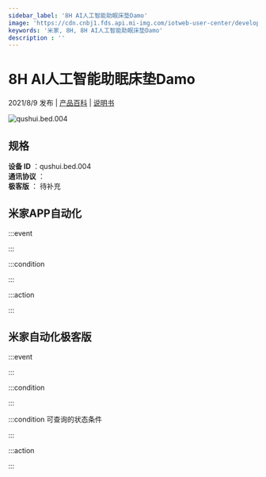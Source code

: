 ```yaml
---
sidebar_label: '8H AI人工智能助眠床垫Damo'
image: 'https://cdn.cnbj1.fds.api.mi-img.com/iotweb-user-center/developer_1679071742683geHjxCuL.png?GalaxyAccessKeyId=AKVGLQWBOVIRQ3XLEW&Expires=9223372036854775807&Signature=nXpwuUKqsTtAkqwS4EvAcS7/Yu8='
keywords: '米家, 8H, 8H AI人工智能助眠床垫Damo'
description : ''
---
```

# 8H AI人工智能助眠床垫Damo

2021/8/9 发布 | [产品百科](https://home.mi.com/webapp/content/baike/product/index.html?model=qushui.bed.004/) | [说明书](https://home.mi.com/views/introduction.html?model=qushui.bed.004&region=cn)

![qushui.bed.004](https://cdn.cnbj1.fds.api.mi-img.com/iotweb-user-center/developer_1679071742683geHjxCuL.png?GalaxyAccessKeyId=AKVGLQWBOVIRQ3XLEW&Expires=9223372036854775807&Signature=nXpwuUKqsTtAkqwS4EvAcS7/Yu8=)

## 规格  
> 
**设备 ID** ：qushui.bed.004  
**通讯协议** ：  
**极客版**  ： 待补充 


## 米家APP自动化  

:::event  

:::

:::condition  

:::

:::action   

:::

## 米家自动化极客版  

:::event  

:::

:::condition  

:::

:::condition 可查询的状态条件  

:::

:::action  

:::

        
